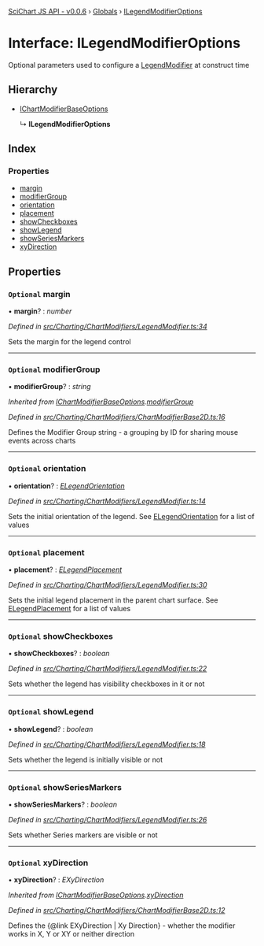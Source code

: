 [SciChart JS API - v0.0.6](../README.md) › [Globals](../globals.md) › [ILegendModifierOptions](ilegendmodifieroptions.md)

# Interface: ILegendModifierOptions

Optional parameters used to configure a [LegendModifier](../classes/legendmodifier.md) at construct time

## Hierarchy

* [IChartModifierBaseOptions](ichartmodifierbaseoptions.md)

  ↳ **ILegendModifierOptions**

## Index

### Properties

* [margin](ilegendmodifieroptions.md#optional-margin)
* [modifierGroup](ilegendmodifieroptions.md#optional-modifiergroup)
* [orientation](ilegendmodifieroptions.md#optional-orientation)
* [placement](ilegendmodifieroptions.md#optional-placement)
* [showCheckboxes](ilegendmodifieroptions.md#optional-showcheckboxes)
* [showLegend](ilegendmodifieroptions.md#optional-showlegend)
* [showSeriesMarkers](ilegendmodifieroptions.md#optional-showseriesmarkers)
* [xyDirection](ilegendmodifieroptions.md#optional-xydirection)

## Properties

### `Optional` margin

• **margin**? : *number*

*Defined in [src/Charting/ChartModifiers/LegendModifier.ts:34](https://github.com/ABTSoftware/SciChart.Dev/blob/34ff3115c2/Web/src/SciChart/src/Charting/ChartModifiers/LegendModifier.ts#L34)*

Sets the margin for the legend control

___

### `Optional` modifierGroup

• **modifierGroup**? : *string*

*Inherited from [IChartModifierBaseOptions](ichartmodifierbaseoptions.md).[modifierGroup](ichartmodifierbaseoptions.md#optional-modifiergroup)*

*Defined in [src/Charting/ChartModifiers/ChartModifierBase2D.ts:16](https://github.com/ABTSoftware/SciChart.Dev/blob/34ff3115c2/Web/src/SciChart/src/Charting/ChartModifiers/ChartModifierBase2D.ts#L16)*

Defines the Modifier Group string - a grouping by ID for sharing mouse events across charts

___

### `Optional` orientation

• **orientation**? : *[ELegendOrientation](../enums/elegendorientation.md)*

*Defined in [src/Charting/ChartModifiers/LegendModifier.ts:14](https://github.com/ABTSoftware/SciChart.Dev/blob/34ff3115c2/Web/src/SciChart/src/Charting/ChartModifiers/LegendModifier.ts#L14)*

Sets the initial orientation of the legend. See [ELegendOrientation](../enums/elegendorientation.md) for a list of values

___

### `Optional` placement

• **placement**? : *[ELegendPlacement](../enums/elegendplacement.md)*

*Defined in [src/Charting/ChartModifiers/LegendModifier.ts:30](https://github.com/ABTSoftware/SciChart.Dev/blob/34ff3115c2/Web/src/SciChart/src/Charting/ChartModifiers/LegendModifier.ts#L30)*

Sets the initial legend placement in the parent chart surface. See [ELegendPlacement](../enums/elegendplacement.md) for a list of values

___

### `Optional` showCheckboxes

• **showCheckboxes**? : *boolean*

*Defined in [src/Charting/ChartModifiers/LegendModifier.ts:22](https://github.com/ABTSoftware/SciChart.Dev/blob/34ff3115c2/Web/src/SciChart/src/Charting/ChartModifiers/LegendModifier.ts#L22)*

Sets whether the legend has visibility checkboxes in it or not

___

### `Optional` showLegend

• **showLegend**? : *boolean*

*Defined in [src/Charting/ChartModifiers/LegendModifier.ts:18](https://github.com/ABTSoftware/SciChart.Dev/blob/34ff3115c2/Web/src/SciChart/src/Charting/ChartModifiers/LegendModifier.ts#L18)*

Sets whether the legend is initially visible or not

___

### `Optional` showSeriesMarkers

• **showSeriesMarkers**? : *boolean*

*Defined in [src/Charting/ChartModifiers/LegendModifier.ts:26](https://github.com/ABTSoftware/SciChart.Dev/blob/34ff3115c2/Web/src/SciChart/src/Charting/ChartModifiers/LegendModifier.ts#L26)*

Sets whether Series markers are visible or not

___

### `Optional` xyDirection

• **xyDirection**? : *EXyDirection*

*Inherited from [IChartModifierBaseOptions](ichartmodifierbaseoptions.md).[xyDirection](ichartmodifierbaseoptions.md#optional-xydirection)*

*Defined in [src/Charting/ChartModifiers/ChartModifierBase2D.ts:12](https://github.com/ABTSoftware/SciChart.Dev/blob/34ff3115c2/Web/src/SciChart/src/Charting/ChartModifiers/ChartModifierBase2D.ts#L12)*

Defines the {@link EXyDirection | Xy Direction} - whether the modifier works in X, Y or XY or neither direction
